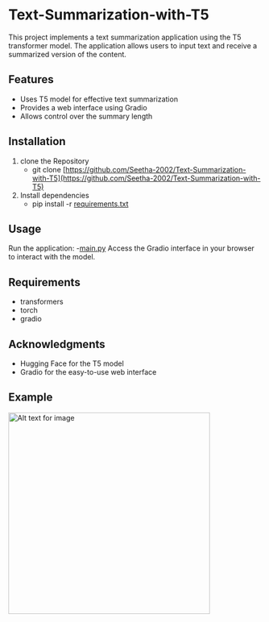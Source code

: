 # Text-Summarization-with-T5
This project implements a text summarization application using the T5 transformer model. The application allows users to input text and receive a summarized version of the content.
## Features
- Uses T5 model for effective text summarization
- Provides a web interface using Gradio
- Allows control over the summary length
## Installation
1. clone the Repository
   - git clone [https://github.com/Seetha-2002/Text-Summarization-with-T5](https://github.com/Seetha-2002/Text-Summarization-with-T5)
2. Install dependencies
   - pip install -r [requirements.txt](requirements.txt)
## Usage
Run the application:
-[main.py](main.py)
Access the Gradio interface in your browser to interact with the model.
## Requirements
- transformers
- torch
- gradio
## Acknowledgments
- Hugging Face for the T5 model
- Gradio for the easy-to-use web interface
## Example
<img src="[images/Screenshot 2024-11-09 155648.png](https://github.com/Seetha-2002/Text-Summarization-with-T5/blob/main/Screenshot%202024-11-09%20155648.png)" alt="Alt text for image" width="400"/>
